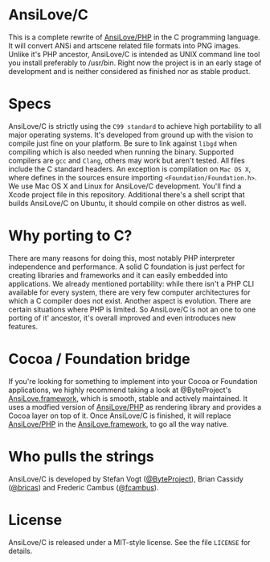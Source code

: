 # AnsiLove/C

This is a complete rewrite of [AnsiLove/PHP](http://ansilove.sourceforge.net) in the C programming language. It will convert ANSi and artscene related file formats into PNG images. Unlike it's PHP ancestor, AnsiLove/C is intended as UNIX command line tool you install preferably to /usr/bin. Right now the project is in an early stage of development and is neither considered as finished nor as stable product. 

# Specs 

AnsiLove/C is strictly using the `C99 standard` to achieve high portability to all major operating systems. It's developed from ground up with the vision to compile just fine on your platform. Be sure to link against `libgd` when compiling which is also needed when running the binary. Supported compilers are `gcc` and `Clang`, others may work but aren't tested. All files include the C standard headers. An exception is compilation on `Mac OS X`, where defines in the sources ensure importing `<Foundation/Foundation.h>`. We use Mac OS X and Linux for AnsiLove/C development. You'll find a Xcode project file in this repository. Additional there's a shell script that builds AnsiLove/C on Ubuntu, it should compile on other distros as well.

# Why porting to C?

There are many reasons for doing this, most notably PHP interpreter independence and performance. A solid C foundation is just perfect for creating libraries and frameworks and it can easily embedded into applications. We already mentioned portability: while there isn't a PHP CLI available for every system, there are very few computer architectures for which a C compiler does not exist. Another aspect is evolution. There are certain situations where PHP is limited. So AnsiLove/C is not an one to one porting of it' ancestor, it's overall improved and even introduces new features.

# Cocoa / Foundation bridge

If you're looking for something to implement into your Cocoa or Foundation applications, we highly recommend taking a look at @ByteProject's [AnsiLove.framework](https://github.com/ByteProject/AnsiLove.framework), which is smooth, stable and actively maintained. It uses a modfied version of [AnsiLove/PHP](http://ansilove.sourceforge.net) as rendering library and provides a Cocoa layer on top of it.  Once AnsiLove/C is finished, it will replace [AnsiLove/PHP](http://ansilove.sourceforge.net) in the [AnsiLove.framework](https://github.com/ByteProject/AnsiLove.framework), to go all the way native.

# Who pulls the strings

AnsiLove/C is developed by Stefan Vogt ([@ByteProject](https://github.com/ByteProject)), Brian Cassidy ([@bricas](https://github.com/bricas)) and Frederic Cambus ([@fcambus](https://github.com/fcambus)).

# License

AnsiLove/C is released under a MIT-style license. See the file `LICENSE` for details.
